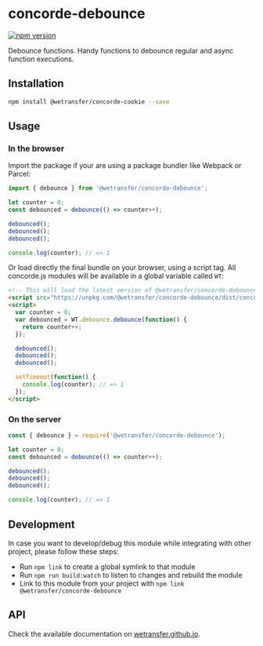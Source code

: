 # concorde-debounce
[![npm version](https://badge.fury.io/js/%40wetransfer%2Fconcorde-debounce.svg)](https://badge.fury.io/js/%40wetransfer%2Fconcorde-debounce)

Debounce functions. Handy functions to debounce regular and async function executions.

## Installation

```sh
npm install @wetransfer/concorde-cookie --save
```

## Usage

### In the browser

Import the package if your are using a package bundler like Webpack or Parcel:

```js
import { debounce } from '@wetransfer/concorde-debounce';

let counter = 0;
const debounced = debounce(() => counter++);

debounced();
debounced();
debounced();

console.log(counter); // => 1
```

Or load directly the final bundle on your browser, using a script tag. All concorde.js modules will be available in a global variable called `WT`:

```html
<!-- This will load the latest version of @wetransfer/concorde-debounce module -->
<script src="https://unpkg.com/@wetransfer/concorde-debounce/dist/concorde-debounce.min.js"></script>
<script>
  var counter = 0;
  var debounced = WT.debounce.debounce(function() {
    return counter++;
  });

  debounced();
  debounced();
  debounced();

  setTimeout(function() {
    console.log(counter); // => 1
  });
</script>
```

### On the server

```js
const { debounce } = require('@wetransfer/concorde-debounce');

let counter = 0;
const debounced = debounce(() => counter++);

debounced();
debounced();
debounced();

console.log(counter); // => 1
```

## Development

In case you want to develop/debug this module while integrating with other project, please follow these steps:

* Run `npm link` to create a global symlink to that module
* Run `npm run build:watch` to listen to changes and rebuild the module
* Link to this module from your project with `npm link @wetransfer/concorde-debounce`

## API

Check the available documentation on [wetransfer.github.io](https://wetransfer.github.io/concorde.js/module-Debounce.html).
